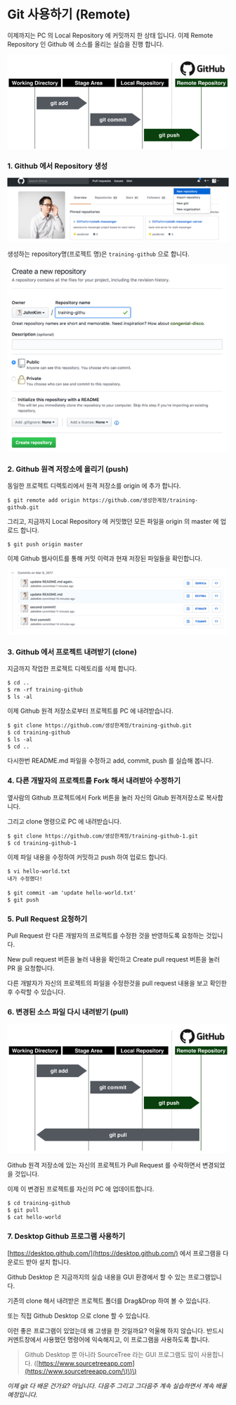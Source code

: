 # Git 사용하기 \(Remote\)

이제까지는 PC 의 Local Repository 에 커밋까지 한 상태 입니다. 이제 Remote Repository 인 Github 에 소스를 올리는 실습을 진행 합니다.

![](/images/git-flow-left-2.png)

### 1. Github 에서 Repository 생성

![](/images/create-new-repository-1.png)

생성하는 repository명\(프로젝트 명\)은 `training-github` 으로 합니다.

![](/images/create-new-repository-2.png)

### 

### 2. Github 원격 저장소에 올리기 \(push\)

동일한 프로젝트 디렉토리에서 원격 저장소를 origin 에 추가 합니다.

```
$ git remote add origin https://github.com/생성한계정/training-github.git
```

그리고, 지금까지 Local Repository 에 커밋했던 모든 파일을 origin 의 master 에 업로드 합니다.

```
$ git push origin master
```

이제 Github 웹사이트를 통해 커밋 이력과 현재 저장된 파일들을 확인합니다.

![](/images/commit-history.png)

### 

### 3. Github 에서 프로젝트 내려받기 \(clone\)

지금까지 작업한 프로젝트 디렉토리를 삭제 합니다.

```
$ cd ..
$ rm -rf training-github
$ ls -al
```

이제 Github 원격 저장소로부터 프로젝트를 PC 에 내려받습니다.

```
$ git clone https://github.com/생성한계정/training-github.git
$ cd training-github
$ ls -al
$ cd ..
```

다시한번 README.md 파일을 수정하고  add, commit, push  를 실습해 봅니다.

### 

### 4. 다른 개발자의 프로젝트를 Fork 해서 내려받아 수정하기

옆사람의 Github 프로젝트에서 Fork 버튼을 눌러 자신의 Gitub 원격저장소로 복사합니다.

그리고 clone 명령으로 PC 에 내려받습니다.

```
$ git clone https://github.com/생성한계정/training-github-1.git
$ cd training-github-1
```

이제 파일 내용을 수정하여 커밋하고 push 하여 업로드 합니다.

```
$ vi hello-world.txt
내가 수정했다!

$ git commit -am 'update hello-world.txt'
$ git push
```

### 

### 5. Pull Request 요청하기

Pull Request 란 다른 개발자의 프로젝트를 수정한 것을 반영하도록 요청하는 것입니다.

New pull request 버튼을 눌러 내용을 확인하고 Create pull request 버튼을 눌러 PR 을 요청합니다.

다른 개발자가 자신의 프로젝트의 파일을 수정한것을 pull request 내용을 보고 확인한 후 수락할 수 있습니다.

### 

### 6. 변경된 소스 파일 다시 내려받기 \(pull\)

![](/images/git-flow-right.png)

Github 원격 저장소에 있는 자신의 프로젝트가 Pull Request 를 수락하면서 변경되었을 것입니다.

이제 이 변경된 프로젝트를 자신의 PC 에 업데이트합니다.

```
$ cd training-github
$ git pull
$ cat hello-world
```

### 

### 7. Desktop Github 프로그램 사용하기

[https://desktop.github.com/](https://desktop.github.com/) 에서 프로그램을 다운로드 받아 설치 합니다.

Github Desktop 은 지금까지의 실습 내용을 GUI 환경에서 할 수 있는 프로그램입니다.

기존의 clone 해서 내려받은 프로젝트 폴더를 Drag&Drop 하여 볼 수 있습니다.

또는 직접 Github Desktop 으로 clone 할 수 있습니다.

이런 좋은 프로그램이 있었는데 왜 고생을 한 것일까요? 억울해 하지 않습니다. 반드시 커멘트창에서 사용했던 명령어에 익숙해지고, 이 프로그램을 사용하도록 합니다.

> Github Desktop 뿐 아니라 SourceTree 라는 GUI 프로그램도 많이 사용합니다. \([https://www.sourcetreeapp.com](https://www.sourcetreeapp.com/\)\)\)

_이제 git 다 배운 건가요? 아닙니다. 다음주 그리고 그다음주 계속 실습하면서 계속 배울 예정입니다._


